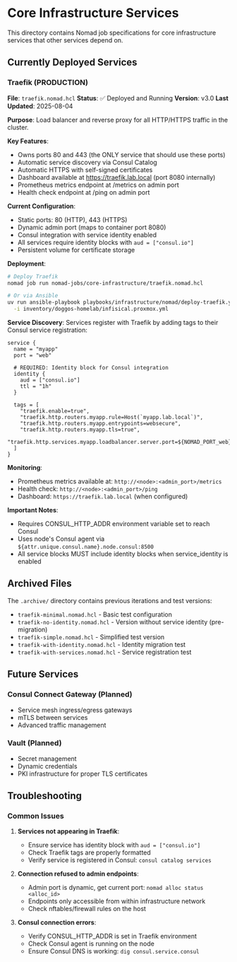 # Core Infrastructure Services

This directory contains Nomad job specifications for core infrastructure services that other services depend on.

## Currently Deployed Services

### Traefik (PRODUCTION)

**File**: `traefik.nomad.hcl`
**Status**: ✅ Deployed and Running
**Version**: v3.0
**Last Updated**: 2025-08-04

**Purpose**: Load balancer and reverse proxy for all HTTP/HTTPS traffic in the cluster.

**Key Features**:
- Owns ports 80 and 443 (the ONLY service that should use these ports)
- Automatic service discovery via Consul Catalog
- Automatic HTTPS with self-signed certificates
- Dashboard available at https://traefik.lab.local (port 8080 internally)
- Prometheus metrics endpoint at /metrics on admin port
- Health check endpoint at /ping on admin port

**Current Configuration**:
- Static ports: 80 (HTTP), 443 (HTTPS)
- Dynamic admin port (maps to container port 8080)
- Consul integration with service identity enabled
- All services require identity blocks with `aud = ["consul.io"]`
- Persistent volume for certificate storage

**Deployment**:
```bash
# Deploy Traefik
nomad job run nomad-jobs/core-infrastructure/traefik.nomad.hcl

# Or via Ansible
uv run ansible-playbook playbooks/infrastructure/nomad/deploy-traefik.yml \
  -i inventory/doggos-homelab/infisical.proxmox.yml
```

**Service Discovery**:
Services register with Traefik by adding tags to their Consul service registration:
```hcl
service {
  name = "myapp"
  port = "web"

  # REQUIRED: Identity block for Consul integration
  identity {
    aud = ["consul.io"]
    ttl = "1h"
  }

  tags = [
    "traefik.enable=true",
    "traefik.http.routers.myapp.rule=Host(`myapp.lab.local`)",
    "traefik.http.routers.myapp.entrypoints=websecure",
    "traefik.http.routers.myapp.tls=true",
    "traefik.http.services.myapp.loadbalancer.server.port=${NOMAD_PORT_web}",
  ]
}
```

**Monitoring**:
- Prometheus metrics available at: `http://<node>:<admin_port>/metrics`
- Health check: `http://<node>:<admin_port>/ping`
- Dashboard: `https://traefik.lab.local` (when configured)

**Important Notes**:
- Requires CONSUL_HTTP_ADDR environment variable set to reach Consul
- Uses node's Consul agent via `${attr.unique.consul.name}.node.consul:8500`
- All service blocks MUST include identity blocks when service_identity is enabled

## Archived Files

The `.archive/` directory contains previous iterations and test versions:
- `traefik-minimal.nomad.hcl` - Basic test configuration
- `traefik-no-identity.nomad.hcl` - Version without service identity (pre-migration)
- `traefik-simple.nomad.hcl` - Simplified test version
- `traefik-with-identity.nomad.hcl` - Identity migration test
- `traefik-with-services.nomad.hcl` - Service registration test

## Future Services

### Consul Connect Gateway (Planned)
- Service mesh ingress/egress gateways
- mTLS between services
- Advanced traffic management

### Vault (Planned)
- Secret management
- Dynamic credentials
- PKI infrastructure for proper TLS certificates

## Troubleshooting

### Common Issues

1. **Services not appearing in Traefik**:
   - Ensure service has identity block with `aud = ["consul.io"]`
   - Check Traefik tags are properly formatted
   - Verify service is registered in Consul: `consul catalog services`

2. **Connection refused to admin endpoints**:
   - Admin port is dynamic, get current port: `nomad alloc status <alloc_id>`
   - Endpoints only accessible from within infrastructure network
   - Check nftables/firewall rules on the host

3. **Consul connection errors**:
   - Verify CONSUL_HTTP_ADDR is set in Traefik environment
   - Check Consul agent is running on the node
   - Ensure Consul DNS is working: `dig consul.service.consul`
